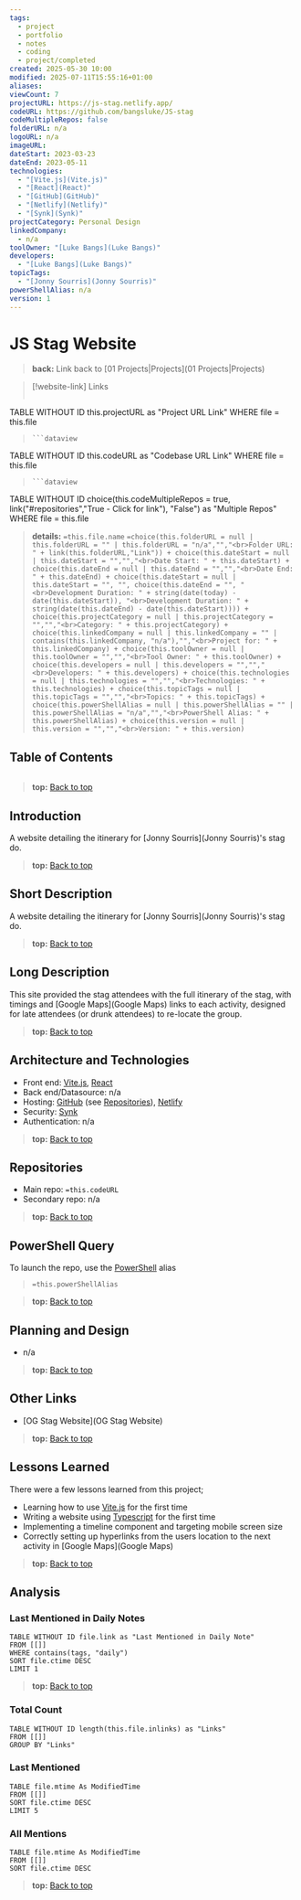 ```yaml
---
tags:
  - project
  - portfolio
  - notes
  - coding
  - project/completed
created: 2025-05-30 10:00
modified: 2025-07-11T15:55:16+01:00
aliases: 
viewCount: 7
projectURL: https://js-stag.netlify.app/
codeURL: https://github.com/bangsluke/JS-stag
codeMultipleRepos: false
folderURL: n/a
logoURL: n/a
imageURL: 
dateStart: 2023-03-23
dateEnd: 2023-05-11
technologies:
  - "[Vite.js](Vite.js)"
  - "[React](React)"
  - "[GitHub](GitHub)"
  - "[Netlify](Netlify)"
  - "[Synk](Synk)"
projectCategory: Personal Design
linkedCompany:
  - n/a
toolOwner: "[Luke Bangs](Luke Bangs)"
developers:
  - "[Luke Bangs](Luke Bangs)"
topicTags:
  - "[Jonny Sourris](Jonny Sourris)"
powerShellAlias: n/a
version: 1
---
```

# JS Stag Website

> **back:** Link back to [01 Projects|Projects](01 Projects|Projects)

>[!website-link] Links
> ```dataview
TABLE WITHOUT ID this.projectURL as "Project URL Link"
WHERE file = this.file
>```
>```dataview
TABLE WITHOUT ID this.codeURL as "Codebase URL Link"
WHERE file = this.file
>```
>```dataview
TABLE WITHOUT ID choice(this.codeMultipleRepos = true, link("#repositories","True - Click for link"), "False") as "Multiple Repos"
WHERE file = this.file

> **details:** `=this.file.name`
>`=choice(this.folderURL = null | this.folderURL = "" | this.folderURL = "n/a","","<br>Folder URL: " + link(this.folderURL,"Link")) + choice(this.dateStart = null | this.dateStart = "","","<br>Date Start: " + this.dateStart) + choice(this.dateEnd = null | this.dateEnd = "","","<br>Date End: " + this.dateEnd) + choice(this.dateStart = null | this.dateStart = "", "", choice(this.dateEnd = "", "<br>Development Duration: " + string(date(today) - date(this.dateStart)), "<br>Development Duration: " + string(date(this.dateEnd) - date(this.dateStart)))) + choice(this.projectCategory = null | this.projectCategory = "","","<br>Category: " + this.projectCategory) + choice(this.linkedCompany = null | this.linkedCompany = "" | contains(this.linkedCompany, "n/a"),"","<br>Project for: " + this.linkedCompany) + choice(this.toolOwner = null | this.toolOwner = "","","<br>Tool Owner: " + this.toolOwner) + choice(this.developers = null | this.developers = "","","<br>Developers: " + this.developers) + choice(this.technologies = null | this.technologies = "","","<br>Technologies: " + this.technologies) + choice(this.topicTags = null | this.topicTags = "","","<br>Topics: " + this.topicTags) + choice(this.powerShellAlias = null | this.powerShellAlias = "" | this.powerShellAlias = "n/a","","<br>PowerShell Alias: " + this.powerShellAlias) + choice(this.version = null | this.version = "","","<br>Version: " + this.version)`

## Table of Contents

```table-of-contents
```

> **top:** [Back to top](#Table%20of%20Contents)

## Introduction

A website detailing the itinerary for [Jonny Sourris](Jonny Sourris)'s stag do.

> **top:** [Back to top](#Table%20of%20Contents)

## Short Description

A website detailing the itinerary for [Jonny Sourris](Jonny Sourris)'s stag do.

> **top:** [Back to top](#Table%20of%20Contents)

## Long Description

This site provided the stag attendees with the full itinerary of the stag, with timings and [Google Maps](Google Maps) links to each activity, designed for late attendees (or drunk attendees) to re-locate the group.

> **top:** [Back to top](#Table%20of%20Contents)

## Architecture and Technologies

- Front end: [Vite.js](Vite.js), [React](React)
- Back end/Datasource: n/a
- Hosting: [GitHub](GitHub) (see [Repositories](#repositories)), [Netlify](Netlify)
- Security: [Synk](Synk)
- Authentication: n/a

> **top:** [Back to top](#Table%20of%20Contents)

## Repositories

- Main repo: `=this.codeURL`
- Secondary repo: n/a

> **top:** [Back to top](#Table%20of%20Contents)

## PowerShell Query

To launch the repo, use the [PowerShell](PowerShell) alias 

> `=this.powerShellAlias`

> **top:** [Back to top](#Table%20of%20Contents)

## Planning and Design

- n/a

> **top:** [Back to top](#Table%20of%20Contents)

## Other Links

- [OG Stag Website](OG Stag Website)

> **top:** [Back to top](#Table%20of%20Contents)

## Lessons Learned

There were a few lessons learned from this project;
- Learning how to use [Vite.js](Vite.js) for the first time
- Writing a website using [Typescript](Typescript) for the first time
- Implementing a timeline component and targeting mobile screen size
- Correctly setting up hyperlinks from the users location to the next activity in [Google Maps](Google Maps)

> **top:** [Back to top](#Table%20of%20Contents)

## Analysis

### Last Mentioned in Daily Notes

```dataview
TABLE WITHOUT ID file.link as "Last Mentioned in Daily Note"
FROM [[]]
WHERE contains(tags, "daily")
SORT file.ctime DESC
LIMIT 1
```

> **top:** [Back to top](#Table%20of%20Contents)

### Total Count

```dataview
TABLE WITHOUT ID length(this.file.inlinks) as "Links"
FROM [[]]
GROUP BY "Links"
```

### Last Mentioned

```dataview
TABLE file.mtime As ModifiedTime
FROM [[]]
SORT file.ctime DESC
LIMIT 5
```

### All Mentions

```dataview
TABLE file.mtime As ModifiedTime
FROM [[]]
SORT file.ctime DESC
```

> **top:** [Back to top](#Table%20of%20Contents)